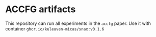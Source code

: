 # ACCFG artifacts

This repository can run all experiments in the `accfg` paper.
Use it with container `ghcr.io/kuleuven-micas/snax:v0.1.6`
